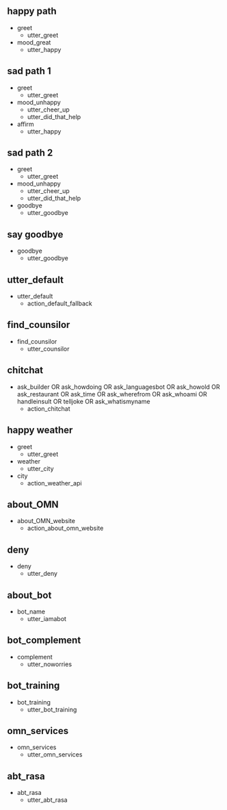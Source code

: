 ## happy path
* greet
  - utter_greet
* mood_great
  - utter_happy

## sad path 1
* greet
  - utter_greet
* mood_unhappy
  - utter_cheer_up
  - utter_did_that_help
* affirm
  - utter_happy

## sad path 2
* greet
  - utter_greet
* mood_unhappy
  - utter_cheer_up
  - utter_did_that_help
* goodbye
  - utter_goodbye

## say goodbye
* goodbye
  - utter_goodbye

## utter_default
* utter_default
  - action_default_fallback

## find_counsilor
* find_counsilor
  - utter_counsilor
  
## chitchat
* ask_builder OR ask_howdoing OR ask_languagesbot OR ask_howold OR ask_restaurant OR ask_time OR ask_wherefrom OR ask_whoami OR handleinsult OR telljoke OR ask_whatismyname
    - action_chitchat

## happy weather
* greet
  - utter_greet
* weather
  - utter_city
* city
  - action_weather_api
  
## about_OMN
* about_OMN_website
  - action_about_omn_website
  
## deny
* deny
  - utter_deny
  
## about_bot
* bot_name
  - utter_iamabot
  
## bot_complement
* complement
  - utter_noworries

## bot_training
* bot_training
    - utter_bot_training

## omn_services
* omn_services
    - utter_omn_services

## abt_rasa
* abt_rasa
    - utter_abt_rasa
